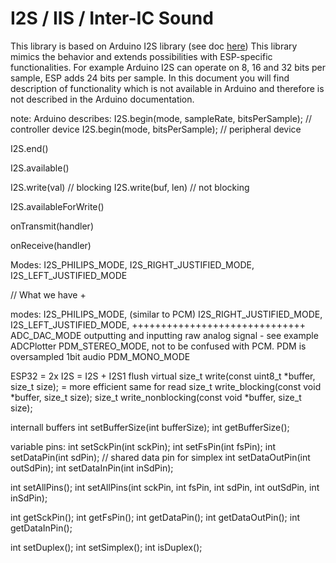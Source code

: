# I2S  / IIS / Inter-IC Sound

This library is based on Arduino I2S library (see doc [here](https://docs.arduino.cc/learn/built-in-libraries/i2s))
This library mimics the behavior and extends possibilities with ESP-specific functionalities.
For example Arduino I2S can operate on 8, 16 and 32 bits per sample, ESP adds 24 bits per sample.
In this document you will find description of functionality which is not available in Arduino and therefore is not described in the Arduino documentation.

note: Arduino describes:
I2S.begin(mode, sampleRate, bitsPerSample); // controller device
I2S.begin(mode, bitsPerSample); // peripheral device

I2S.end()

I2S.available()

I2S.write(val) // blocking
I2S.write(buf, len) // not blocking

I2S.availableForWrite()

onTransmit(handler)

onReceive(handler)

Modes:  I2S_PHILIPS_MODE,
  I2S_RIGHT_JUSTIFIED_MODE,
  I2S_LEFT_JUSTIFIED_MODE

// What we have +

modes:
	I2S_PHILIPS_MODE, (similar to PCM)
  I2S_RIGHT_JUSTIFIED_MODE,
  I2S_LEFT_JUSTIFIED_MODE,
  ++++++++++++++++++++++++++++++
  ADC_DAC_MODE outputting and inputting raw analog signal - see example ADCPlotter
  PDM_STEREO_MODE, not to be confused with PCM. PDM is oversampled  1bit audio
  PDM_MONO_MODE

ESP32 = 2x I2S = I2S + I2S1
flush
virtual size_t write(const uint8_t *buffer, size_t size); = more efficient
same for  read
  size_t write_blocking(const void *buffer, size_t size);
  size_t write_nonblocking(const void *buffer, size_t size);

  internall buffers
  int setBufferSize(int bufferSize);
  int getBufferSize();

  variable pins:
  int setSckPin(int sckPin);
  int setFsPin(int fsPin);
  int setDataPin(int sdPin); // shared data pin for simplex
  int setDataOutPin(int outSdPin);
  int setDataInPin(int inSdPin);

  int setAllPins();
  int setAllPins(int sckPin, int fsPin, int sdPin, int outSdPin, int inSdPin);

  int getSckPin();
  int getFsPin();
  int getDataPin();
  int getDataOutPin();
  int getDataInPin();

  int setDuplex();
  int setSimplex();
  int isDuplex();